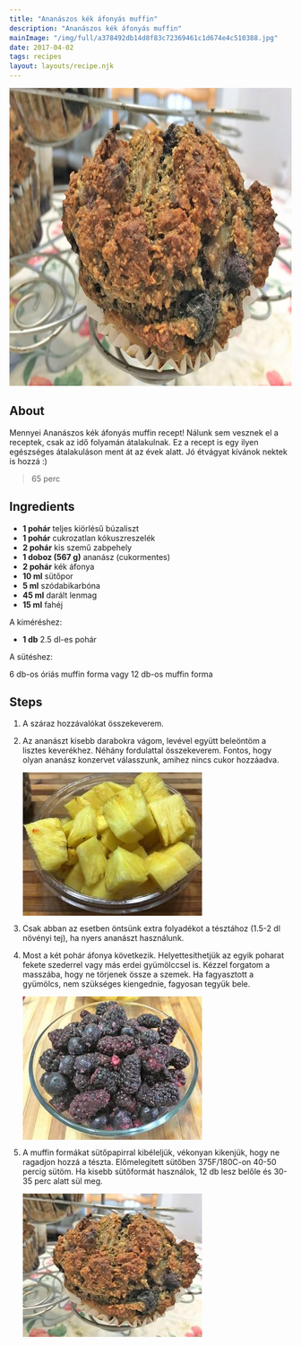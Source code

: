 ```yaml
---
title: "Ananászos kék áfonyás muffin"
description: "Ananászos kék áfonyás muffin"
mainImage: "/img/full/a378492db14d8f83c72369461c1d674e4c510388.jpg"
date: 2017-04-02
tags: recipes
layout: layouts/recipe.njk
---
```

                            
<p align="center"><a href="https://cookpad.com/hu/receptek/2340623-ananaszos-kek-afonyas-muffin" rel="Recipe source page"><img width="751" height="532" src="/img/full/a378492db14d8f83c72369461c1d674e4c510388.jpg"/></a></p>

## About
Mennyei Ananászos kék áfonyás muffin recept! Nálunk sem vesznek el a receptek, csak az idő folyamán átalakulnak. Ez a recept is egy ilyen egészséges átalakuláson ment át az évek alatt. Jó étvágyat kívánok nektek is hozzá :)

> 65 perc 

## Ingredients
* **1 pohár** teljes kiörlésű búzaliszt
* **1 pohár** cukrozatlan kókuszreszelék
* **2 pohár** kis szemű zabpehely
* **1 doboz (567 g)** ananász (cukormentes)
* **2 pohár** kék áfonya
* **10 ml** sütőpor
* **5 ml** szódabikarbóna
* **45 ml** darált lenmag
* **15 ml** fahéj

A kiméréshez:
* **1 db** 2.5 dl-es pohár

A sütéshez:

6 db-os óriás muffin forma vagy 12 db-os muffin forma

## Steps

1. A száraz hozzávalókat összekeverem.
 
    <div style="clear: both"/>

2. Az ananászt kisebb darabokra vágom, levével együtt beleöntöm a lisztes keverékhez. Néhány fordulattal összekeverem. Fontos, hogy olyan ananász konzervet válasszunk, amihez nincs cukor hozzáadva.
 
    <p><img width="320" height="256" align="left" src="/img/full/8605a23ffb02e3065b7aae6642a0067d5ba935e5.jpg"/></p><div style="clear: both"/>

3. Csak abban az esetben öntsünk extra folyadékot a tésztához (1.5-2 dl növényi tej), ha nyers ananászt használunk.
 
    <div style="clear: both"/>

4. Most a két pohár áfonya következik. Helyettesíthetjük az egyik poharat fekete szederrel vagy más erdei gyümölccsel is. Kézzel forgatom a masszába, hogy ne törjenek össze a szemek. Ha fagyasztott a gyümölcs, nem szükséges kiengednie, fagyosan tegyük bele.
 
    <p><img width="320" height="256" align="left" src="/img/full/2209a47c611fc7167ca12c524563c7a76e219298.jpg"/></p><div style="clear: both"/>

5. A muffin formákat sütőpapirral kibéleljük, vékonyan kikenjük, hogy ne ragadjon hozzá a tészta. Előmelegitett sütőben 375F/180C-on 40-50 percig sütöm. Ha kisebb sütőformát használok, 12 db lesz belőle és 30-35 perc alatt sül meg.
 
    <p><img width="320" height="256" align="left" src="/img/full/b4bbc28759c3c28166fcfc28e61e69369f95616b.jpg"/></p><div style="clear: both"/>

